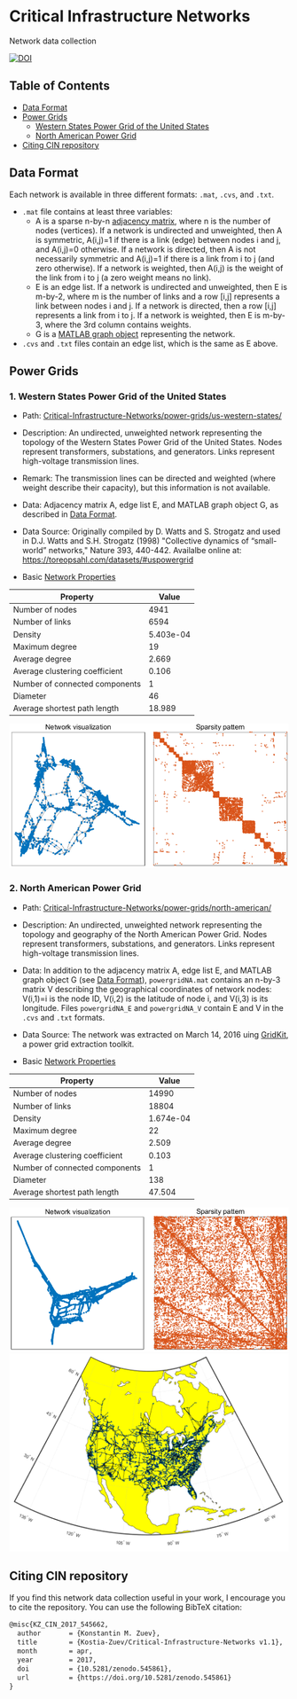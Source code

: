 # Critical Infrastructure Networks 
Network data collection 

[![DOI](https://zenodo.org/badge/DOI/10.5281/zenodo.545861.svg)](https://doi.org/10.5281/zenodo.545861)

## Table of Contents

* [Data Format](#data-format)
* [Power Grids](#power-grids)
  - [Western States Power Grid of the United States](#wsus)
  - [North American Power Grid](#na)
* [Citing CIN repository](#citing-cin-repository)

## <a name="data-format"></a>Data Format
Each network is available in three different formats: `.mat`, `.cvs`, and `.txt`.
* `.mat` file contains at least three variables:
  - A is a sparse n-by-n [adjacency matrix](https://en.wikipedia.org/wiki/Adjacency_matrix), where n is the number of nodes (vertices). If a network is undirected and unweighted, then A is symmetric, A(i,j)=1 if there is a link (edge) between nodes i and j, and A(i,j)=0 otherwise. If a network is directed, then A is not necessarily symmetric and A(i,j)=1 if there is a link from i to j (and zero otherwise). If a network is weighted, then A(i,j) is the weight of the link from i to j (a zero weight means no link).  
  - E is an edge list. If a network is undirected and unweighted, then E is m-by-2, where m is the number of links and a row [i,j] represents a link between nodes i and j. If a network is directed, then a row [i,j] represents a link from i to j. If a network is weighted, then E is m-by-3, where the 3rd column contains weights. 
  - G is a [MATLAB graph object](https://www.mathworks.com/help/matlab/graph-and-network-algorithms.html) representing the network. 
* `.cvs` and `.txt` files contain an edge list, which is the same as E above.

## <a name="power-grids"></a>Power Grids

### <a name="wsus"></a>1. Western States Power Grid of the United States

* Path: [Critical-Infrastructure-Networks/power-grids/us-western-states/](https://github.com/Kostia-Zuev/Critical-Infrastructure-Networks/tree/master/power-grids/us-western-states)
   
* Description: 
An undirected, unweighted network representing the topology of the Western States Power Grid of the United States. 
Nodes represent transformers, substations, and generators. Links represent high-voltage transmission lines.

* Remark: 
The transmission lines can be directed and weighted (where weight describe their capacity), but this information is not available.

* Data:
Adjacency matrix A, edge list E, and MATLAB graph object G, as described in [Data Format](#data-format).

* Data Source: 
Originally compiled by D. Watts and S. Strogatz and used in 
D.J. Watts and  S.H. Strogatz (1998) "Collective dynamics of “small-world” networks," Nature 393, 440-442.
Availalbe online at: https://toreopsahl.com/datasets/#uspowergrid

* Basic [Network Properties](https://en.wikipedia.org/wiki/Network_science#Network_properties)

Property | Value
-------- | -------------
Number of nodes | 4941
Number of links  | 6594
Density | 5.403e-04
Maximum degree | 19
Average degree | 2.669
Average clustering coefficient | 0.106
Number of connected components | 1
Diameter  | 46 
Average shortest path length | 18.989


![alt tag](https://github.com/Kostia-Zuev/Critical-Infrastructure-Networks/blob/master/power-grids/us-western-states/powergridUSWS.png)

### <a name="na"></a>2. North American Power Grid

* Path: 
[Critical-Infrastructure-Networks/power-grids/north-american/](https://github.com/Kostia-Zuev/Critical-Infrastructure-Networks/tree/master/power-grids/north-american)

* Description: 
An undirected, unweighted network representing the topology and geography of the North American Power Grid. Nodes represent transformers, substations, and generators. Links represent high-voltage transmission lines.

* Data: 
In addition to the adjacency matrix A, edge list E, and MATLAB graph object G (see [Data Format](#data-format)), `powergridNA.mat` contains an n-by-3 matrix V describing the geographical coordinates of network nodes: V(i,1)=i is the node ID, V(i,2) is the latitude of node i, and V(i,3) is its longitude. Files `powergridNA_E` and `powergridNA_V` contain E and V in the `.cvs` and `.txt` formats.  
    
* Data Source:
The network was extracted on March 14, 2016 uing [GridKit](https://github.com/bdw/GridKit), a power grid extraction toolkit.

* Basic [Network Properties](https://en.wikipedia.org/wiki/Network_science#Network_properties)

Property | Value
-------- | -------------
Number of nodes |  14990
Number of links  | 18804
Density | 1.674e-04
Maximum degree | 22 
Average degree | 2.509
Average clustering coefficient | 0.103
Number of connected components | 1
Diameter  | 138
Average shortest path length | 47.504

![alt tag](https://github.com/Kostia-Zuev/Critical-Infrastructure-Networks/blob/master/power-grids/north-american/powergridNA_top.png)
![alt tag](https://github.com/Kostia-Zuev/Critical-Infrastructure-Networks/blob/master/power-grids/north-american/powergridNA_geo.png)


## <a name="citing-cin-repository"></a>Citing CIN repository
If you find this network data collection useful in your work, I encourage you to cite the repository. 
You can use the following BibTeX citation:

```
@misc{KZ_CIN_2017_545662,
  author       = {Konstantin M. Zuev},
  title        = {Kostia-Zuev/Critical-Infrastructure-Networks v1.1},
  month        = apr,
  year         = 2017,
  doi          = {10.5281/zenodo.545861},
  url          = {https://doi.org/10.5281/zenodo.545861}
}
```
